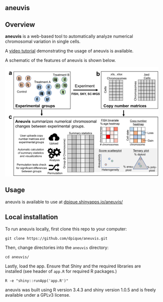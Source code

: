 ## aneuvis

## Overview

**aneuvis** is a web-based tool to automatically analyze numerical chromosomal variation in single cells.

A [video tutorial](https://www.youtube.com/watch?v=SWwBYFNb2PA) demonstrating the usage of aneuvis is available. 

A schematic of the features of aneuvis is shown below.

![img1](www/aneuvis_layout.png)

## Usage

aneuvis is available to use at [dpique.shinyapps.io/aneuvis/](https://dpique.shinyapps.io/aneuvis/)

## Local installation

To run aneuvis locally, first clone this repo to your computer:

```
git clone https://github.com/dpique/aneuvis.git
```

Then, change directories into the `aneuvis` directory:

```
cd aneuvis/
```

Lastly, load the app. Ensure that Shiny and the required libraries are installed (see header of `app.R` for required R packages.)

```
R -e "shiny::runApp('app.R')"
```

aneuvis was built using R version 3.4.3 and shiny version 1.0.5 and is freely available under a GPLv3 license.